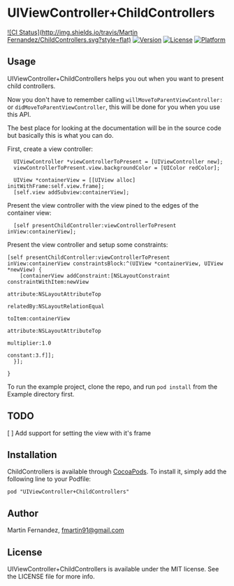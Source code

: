 # UIViewController+ChildControllers

[![CI Status](http://img.shields.io/travis/Martin Fernandez/ChildControllers.svg?style=flat)](https://travis-ci.org/bilby91/UIViewController-ChildControllers)
[![Version](https://img.shields.io/cocoapods/v/UIViewController+ChildControllers.svg?style=flat)](http://cocoadocs.org/docsets/ChildControllers)
[![License](https://img.shields.io/cocoapods/l/UIViewController+ChildControllers.svg?style=flat)](http://cocoadocs.org/docsets/ChildControllers)
[![Platform](https://img.shields.io/cocoapods/p/UIViewController+ChildControllers.svg?style=flat)](http://cocoadocs.org/docsets/ChildControllers)

## Usage

UIViewController+ChildControllers helps you out when you want to present child controllers. 

Now you don't have to remember calling `willMoveToParentViewController:` or `didMoveToParentViewController`, this will be done for you when you use this API.

The best place for looking at the documentation will be in the source code but basically this is what you can do.

First, create a view controller:

```
  UIViewController *viewControllerToPresent = [UIViewController new];
  viewControllerToPresent.view.backgroundColor = [UIColor redColor];

  UIView *containerView = [[UIView alloc] initWithFrame:self.view.frame];
  [self.view addSubview:containerView];
```

Present the view controller with the view pined to the edges of the container view:

```
  [self presentChildController:viewControllerToPresent inView:containerView];
```

Present the view controller and setup some constraints:

```
[self presentChildController:viewControllerToPresent inView:containerView constraintsBlock:^(UIView *containerView, UIView *newView) {
    [containerView addConstraint:[NSLayoutConstraint constraintWithItem:newView
                                                              attribute:NSLayoutAttributeTop
                                                              relatedBy:NSLayoutRelationEqual
                                                                 toItem:containerView
                                                              attribute:NSLayoutAttributeTop
                                                             multiplier:1.0
                                                               constant:3.f]];
  }];  
  
}
```  


To run the example project, clone the repo, and run `pod install` from the Example directory first.

## TODO

[ ] Add support for setting the view with it's frame 

## Installation

ChildControllers is available through [CocoaPods](http://cocoapods.org). To install
it, simply add the following line to your Podfile:

    pod "UIViewController+ChildControllers"

## Author

Martin Fernandez, fmartin91@gmail.com

## License

UIViewController+ChildControllers is available under the MIT license. See the LICENSE file for more info.

